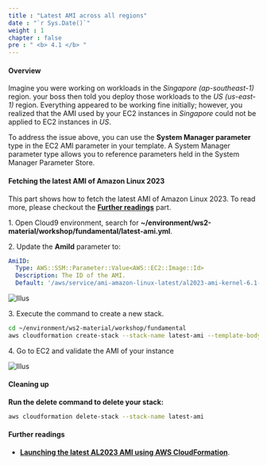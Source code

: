 ```yaml
---
title : "Latest AMI across all regions"
date : "`r Sys.Date()`"
weight : 1
chapter : false
pre : " <b> 4.1 </b> "
---
```


#### Overview

Imagine you were working on workloads in the *Singapore (ap-southeast-1)* region. your boss then told you deploy those workloads to the *US (us-east-1)* region. Everything appeared to be working fine initially; however, you realized that the AMI used by your EC2 instances in *Singapore* could not be applied to EC2 instances in *US*. 

To address the issue above, you can use the **System Manager parameter** type in the EC2 AMI parameter in your template. A System Manager parameter type allows you to reference parameters held in the System Manager Parameter Store.

#### Fetching the latest AMI of Amazon Linux 2023

This part shows how to fetch the latest AMI of Amazon Linux 2023. To read more, please checkout the **[Further readings](#further-readings)** part.

1\. Open Cloud9 environment, search for **~/environment/ws2-material/workshop/fundamental/latest-ami.yml**.

2\. Update the **AmiId** parameter to:

```yaml
AmiID:
  Type: AWS::SSM::Parameter::Value<AWS::EC2::Image::Id>
  Description: The ID of the AMI.
  Default: '/aws/service/ami-amazon-linux-latest/al2023-ami-kernel-6.1-x86_64'
```

![Illus](/images/4.1-LatestAmi/1.png)

3\. Execute the command to create a new stack.

```bash
cd ~/environment/ws2-material/workshop/fundamental
aws cloudformation create-stack --stack-name latest-ami --template-body file://latest-ami.yml
```

4\. Go to EC2 and validate the AMI of your instance

![Illus](/images/4.1-LatestAmi/2.png)

#### Cleaning up

**Run the delete command to delete your stack:**

```bash
aws cloudformation delete-stack --stack-name latest-ami
```

#### Further readings

* **[Launching the latest AL2023 AMI using AWS CloudFormation](https://docs.aws.amazon.com/linux/al2023/ug/ec2.html#launch-from-cloudformation)**.